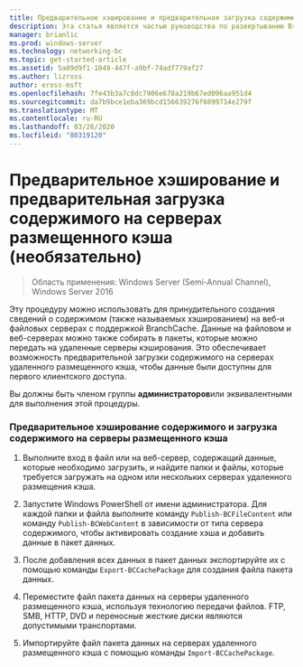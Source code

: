 ```yaml
---
title: Предварительное хэширование и предварительная загрузка содержимого на серверах размещенного кэша (необязательно)
description: Эта статья является частью руководства по развертыванию BranchCache для Windows Server 2016, в котором демонстрируется развертывание службы BranchCache в распределенном и размещенном режимах кэша для оптимизации использования пропускной способности глобальной сети в филиалах.
manager: brianlic
ms.prod: windows-server
ms.technology: networking-bc
ms.topic: get-started-article
ms.assetid: 5a09d9f1-1049-447f-a9bf-74adf779af27
ms.author: lizross
author: eross-msft
ms.openlocfilehash: 7fe43b3a7c8dc7906e678a219b67ed096aa951d4
ms.sourcegitcommit: da7b9bce1eba369bcd156639276f6899714e279f
ms.translationtype: MT
ms.contentlocale: ru-RU
ms.lasthandoff: 03/26/2020
ms.locfileid: "80319120"
---
```

# <a name="prehashing-and-preloading-content-on-hosted-cache-servers-optional"></a>Предварительное хэширование и предварительная загрузка содержимого на серверах размещенного кэша (необязательно)

>Область применения: Windows Server (Semi-Annual Channel), Windows Server 2016

Эту процедуру можно использовать для принудительного создания сведений о содержимом (также называемых хэшированием) на веб-и файловых серверах с поддержкой BranchCache. Данные на файловом и веб-серверах можно также собирать в пакеты, которые можно передать на удаленные серверы кэширования.  Это обеспечивает возможность предварительной загрузки содержимого на серверах удаленного размещенного кэша, чтобы данные были доступны для первого клиентского доступа.  
  
Вы должны быть членом группы **администраторов**или эквивалентными для выполнения этой процедуры.  
  
### <a name="to-prehash-content-and-preload-the-content-on-hosted-cache-servers"></a>Предварительное хэширование содержимого и загрузка содержимого на серверы размещенного кэша  
  
1.  Выполните вход в файл или на веб-сервер, содержащий данные, которые необходимо загрузить, и найдите папки и файлы, которые требуется загружать на одном или нескольких серверах удаленного размещения кэша.  
  
2.  Запустите Windows PowerShell от имени администратора. Для каждой папки и файла выполните команду `Publish-BCFileContent` или команду `Publish-BCWebContent` в зависимости от типа сервера содержимого, чтобы активировать создание хэша и добавить данные в пакет данных.  
  
3.  После добавления всех данных в пакет данных экспортируйте их с помощью команды `Export-BCCachePackage` для создания файла пакета данных.  
  
4.  Переместите файл пакета данных на серверы удаленного размещенного кэша, используя технологию передачи файлов.  FTP, SMB, HTTP, DVD и переносные жесткие диски являются допустимыми транспортами.  
  
5.  Импортируйте файл пакета данных на серверах удаленного размещенного кэша с помощью команды `Import-BCCachePackage`.  
  

